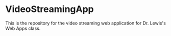 # VideoStreamingApp
This is the repository for the video streaming web application for Dr. Lewis's Web Apps class.
